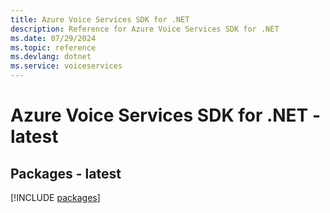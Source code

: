 ```yaml
---
title: Azure Voice Services SDK for .NET
description: Reference for Azure Voice Services SDK for .NET
ms.date: 07/29/2024
ms.topic: reference
ms.devlang: dotnet
ms.service: voiceservices
---
```

# Azure Voice Services SDK for .NET - latest
## Packages - latest
[!INCLUDE [packages](voice-services-index.md)]